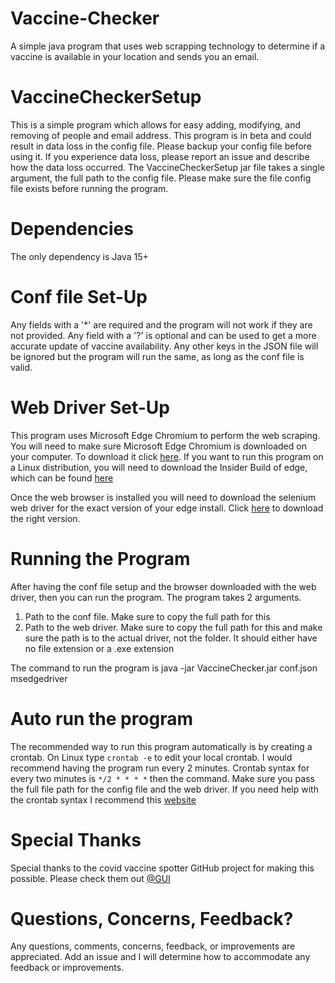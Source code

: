 # Vaccine-Checker
A simple java program that uses web scrapping technology to determine if a vaccine is available in your location and sends you an email.

# VaccineCheckerSetup
This is a simple program which allows for easy adding, modifying, and removing of people and email address. This program is in beta and could result in data loss in the config file. Please backup your config file before using it. If you experience data loss, please report an issue and describe how the data loss occurred. The VaccineCheckerSetup jar file takes a single argument, the full path to the config file. Please make sure the file config file exists before running the program.

# Dependencies
The only dependency is Java 15+

# Conf file Set-Up
Any fields with a '*' are required and the program will not work if they are not provided. Any field with a '?' is optional and can be used to get a more accurate update of vaccine availability.
Any other keys in the JSON file will be ignored but the program will run the same, as long as the conf file is valid.

# Web Driver Set-Up
This program uses Microsoft Edge Chromium to perform the web scraping. You will need to make sure Microsoft Edge Chromium is downloaded on your computer. To download it click [here](https://www.microsoft.com/en-us/edge). If you want to run this program on a Linux distribution, you will need to download the Insider Build of edge, which can be found [here](https://www.microsoftedgeinsider.com/en-us/download/)

Once the web browser is installed you will need to download the selenium web driver for the exact version of your edge install. Click [here](https://developer.microsoft.com/en-us/microsoft-edge/tools/webdriver/) to download the right version.

# Running the Program
After having the conf file setup and the browser downloaded with the web driver, then you can run the program. The program takes 2 arguments.
  1. Path to the conf file. Make sure to copy the full path for this
  2. Path to the web driver. Make sure to copy the full path for this and make sure the path is to the actual driver, not the folder. It should either have no file extension or a  .exe extension

The command to run the program is java -jar VaccineChecker.jar conf.json msedgedriver

# Auto run the program
The recommended way to run this program automatically is by creating a crontab. On Linux type `crontab -e` to edit your local crontab. I would recommend having the program run every 2 minutes. Crontab syntax for every two minutes is `*/2 * * * *` then the command. Make sure you pass the full file path for the config file and the web driver. If you need help with the crontab syntax I recommend this [website](https://crontab.guru/)

# Special Thanks
Special thanks to the covid vaccine spotter GitHub project for making this possible. Please check them out [@GUI](https://github.com/GUI/covid-vaccine-spotter)

# Questions, Concerns, Feedback?
Any questions, comments, concerns, feedback, or improvements are appreciated. Add an issue and I will determine how to accommodate any feedback or improvements.
